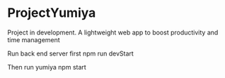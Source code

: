 # ProjectYumiya
Project in development. A lightweight web app to boost productivity and time management

Run back end server first
npm run devStart

Then run yumiya
npm start
